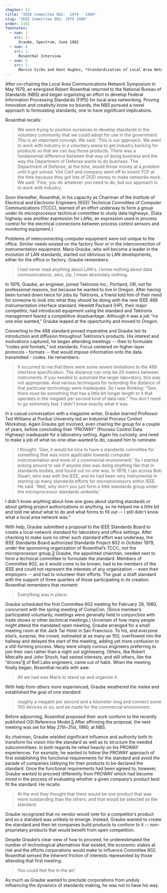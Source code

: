 ```yaml
---
chapter: 11
title: "IEEE Committee 802:  1979 - 1980"
slug: "IEEE Committee 802: 1979 1980"
order: 1102
footnotes:
  - num: 3
    src: |-
      Graube, Spectrum, June 1982
  - num: 4
    src: |- 
      Rosenthal Interview
  - num: 5
    src: |- 
      Marvin Sirbu and Kent Hughes, *Standardization of Local Area Networks*, Department of Engineering and Public Policy, Carnegie Mellon University, April 1986, p. 11
---
```


After co-chairing the Local Area Communications Network Symposium in May 1979, an energized Robert Rosenthal returned to the National Bureau of Standards (NBS) and began organizing an effort to develop Federal Information Processing Standards (FIPS) for local area networking. Proving innovation and creativity know no bounds, the NBS pursued a novel approach to formulating standards, one to have significant implications.

Rosenthal recalls:

>We were trying to position ourselves to develop standards in the voluntary community that we could adopt for use in the government. This is an important concept. We said: 'This is our approach. We want to work with industry in a voluntary arena to get industry backing for products so that we can buy those products. There was a fundamental difference between that way of doing business and the way the Department of Defense wants to do business. The Department of Defense, at the time, would throw money at a problem until it got solved. Vint Cerf and company went off to invent TCP at the time because they got lots of DOD money to make networks work. We said: 'Fine, you do whatever you need to do, but our approach is to work with industry.

Soon thereafter, Rosenthal, in his capacity as Chairman of the Institute of Electrical and Electronic Engineers (IEEE) Technical Committee of Computer Communications (TCCC), learned of an effort underway to form a group under its microprocessor technical committee to study data highways. (Data highway was another expression for LANs; an expression used in process control for the electrical connections between process control sensors and monitoring equipment.)

Problems of interconnecting computer equipment were not unique to the office. Similar needs existed on the factory floor or in the interconnection of instrumentation equipment. Maris Graube, who will become a leader in the evolution of LAN standards, started out oblivious to LAN developments, either for the office or factory. Graube remembers:

>I had never read anything about LAN's. I knew nothing about data communications, zero, zip, I mean absolutely nothing.

In 1976, Graube, an engineer, joined Tektronix Inc., Portland, OR, not for professional reasons, but because he wanted to live in Oregon. After having been turned down twice for jobs by Tektronix, a friend told him of their need for someone to look into what they should be doing with the new IEEE 488 instrumentation interface standard. Hewlett Packard (HP), their major competitor, had introduced equipment using the standard and Tektronix management feared a competitive disadvantage. Although it was a job “no one else wanted," Graube leaped at the opportunity and moved to Oregon.

Converting to the 488 standard proved imperative and Graube led its introduction and diffusion throughout Tektronix’s products. His interest and motivations captured, he began attending meetings -- then to formulate “codes and formats,” not standards. Focus centered on higher-layer protocols - formats -- that would impose information onto the data transmitted - codes. He remembers:

>It occurred to me that there were some severe limitations to the 488 interface specification. The distance can only be 20 meters between instruments. If you needed to automate the larger laboratory, this was not appropriate. And various techniques for extending the distance of that particular technology were inadequate. So I was thinking:  "Gee, there must be something that has a little bit longer length to it that operates in the megabit per second kind of data rate." You don't need to go extremely fast. I didn't know exactly what it was.

In a casual conversation with a magazine writer, Graube learned Professor Ted Williams at Purdue University led an Industrial Process Control Workshop. Again Graube got involved, even chairing the group for a couple of years, before concluding their “PROWAY” (Process Control Data Highway) inadequate for a laboratory setting. Again his curiosity, and need to make a job of what no-one-else-wanted to do, caused him to ruminate:

>I thought: 'Gee, it would be nice to have a standards committee for something that was more applicable towards computer instrumentation and more of a commercial environment.' So I started poking around to see if anyone else was doing anything like that in standards bodies, and found out no one was. In 1979, I ran across Bob Stuart, who was with the IEEE, and he had been very instrumental in starting up many standards efforts for microprocessors within IEEE. He said: 'Well, why don't you just form a little standards group under the microprocessor standards umbrella.'

I didn't know anything about how one goes about starting standards or about getting project authorizations or anything, so he helped me a little bit and told me about what to do and what forms to fill out -- I still didn't know what a local area network was."

With help, Graube submitted a proposal to the IEEE Standards Board to create a local-network standard for laboratory and office settings. After checking to make sure no other such standard effort was underway, the IEEE Standards Board authorized Standards Project 802 in October 1979, under the sponsoring organization of Rosenthal’s TCCC, not the microprocessor group.<a name="fnloc3" href="#fn3">3</a> Graube, the appointed chairman, needed next to form a technical committee to formulate the standard. Members of Committee 802, as it would come to be known, had to be members of the IEEE and could not represent the interests of any organization -- even their employers -- and had to volunteer their efforts. The goal: a draft standard with the support of three quarters of those participating in its creation. Rosenthal remembers that moment:

>Everything was in place.

Graube scheduled the first Committee 802 meeting for February 28, 1980, concurrent with the spring meeting of CompCon. (Since member’s participated voluntarily, meetings were generally held in conjunction with trade shows or other technical meetings.) Uncertain of how many people might attend the mandated open meeting, Graube arranged for a small meeting room at the Jack Tar Hotel in San Francisco. To his, and everyone else’s, surprise, the crowd, estimated at as many as 150, overflowed into the hallway and delayed the start of the meeting, adding yet more confusion to a still-forming process. Many were simply curious engineers preferring to join their own rather than a night out sightseeing. Others, like Robert Metcalfe and John Shoch, had vested interests, and still others, like the “droves”<a name="fnloc4" href="#fn4">4</a> of Bell Labs engineers, came out of habit. When the meeting finally began, Rosenthal recalls with awe:

>All we had was Maris to stand up and organize it.

With help from others more experienced, Graube weathered the melee and established the goal of one standard:

>roughly a megabit per second and a kilometer long and connect some 100 devices or so, and be made for the commercial environment.

Before adjourning, Rosenthal proposed their work conform to the recently published OSI Reference Model.<a name="fnloc5" href="#fn5">5</a> After affirming the proposal, the next meeting was set for May 27th-31st, 1980, at NBS.

As chairman, Graube wielded significant influence and authority both to transform his vision into the standard as well as to structure the needed subcommittees. In both regards he relied heavily on his PROWAY experiences. For example, he wanted to follow the PROWAY approach of first establishing the functional requirements for the standard and avoid the parade of companies lobbying for their products to be declared the standard. Once the functional requirements had been agreed to, however, Graube wanted to proceed differently from PROWAY which had become mired in the process of evaluating whether a given company’s product best fit the standard. He recalls:

>At the end they thought that there would be one product that was more outstanding than the others, and that would be selected as the standard.

Graube recognized that no vendor would vote for a competitor’s product and so a standard was unlikely to emerge. Instead, Graube wanted to create the standard and then let companies build products to conform to it  -- non-proprietary products that would benefit from open competition.

Despite Graube’s clear view of how to proceed, he underestimated the number of technological alternatives that existed, the economic stakes at risk and the efforts corporations would make to influence Committee 802. Rosenthal sensed the inherent friction of interests represented by those attending that first meeting:

>You could feel fire in the air!

As much as Graube wanted to preclude corporations from unduly influencing the dynamics of standards making, he was not to have his way. 
